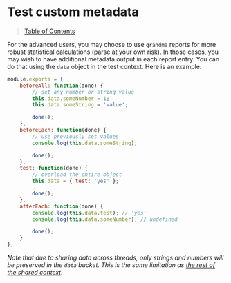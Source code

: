 # Test custom metadata

>  [Table of Contents](readme.md)

For the advanced users, you may choose to use `grandma` reports for more robust statistical calculations (parse at your own risk). In those cases, you may wish to have additional metadata output in each report entry. You can do that using the `data` object in the test context. Here is an example:

```javascript
module.exports = {
    beforeAll: function(done) {
        // set any number or string value
        this.data.someNumber = 1;
        this.data.someString = 'value';

        done();
    },
    beforeEach: function(done) {
        // use previously set values
        console.log(this.data.someString);

        done();
    },
    test: function(done) {
        // overload the entire object
        this.data = { test: 'yes' };

        done();
    },
    afterEach: function(done) {
        console.log(this.data.test); // 'yes'
        console.log(this.data.someNumber); // undefined

        done();
    }
};
```

_Note that due to sharing data across threads, only strings and numbers will be preserved in the `data` bucket. This is the same limitation as [the rest of the shared context](test-files.md#sharing-state-between-the-test-functions)._
